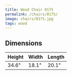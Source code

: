 ```yaml
---
title: Wood Chair 017S
permalink: /chairs/017S/
image: chairs/017S.jpg
tags: wood
---
```



## Dimensions

Height | Width | Length
-------|-------|-------
34.6"  | 18.1" | 20.1"